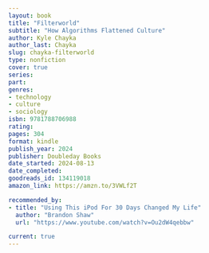 ```yaml
---
layout: book
title: "Filterworld"
subtitle: "How Algorithms Flattened Culture"
author: Kyle Chayka
author_last: Chayka
slug: chayka-filterworld
type: nonfiction
cover: true
series: 
part: 
genres:
- technology
- culture
- sociology
isbn: 9781788706988
rating: 
pages: 304
format: kindle
publish_year: 2024
publisher: Doubleday Books
date_started: 2024-08-13
date_completed: 
goodreads_id: 134119018
amazon_link: https://amzn.to/3VWLf2T

recommended_by:
- title: "Using This iPod For 30 Days Changed My Life"
  author: "Brandon Shaw"
  url: "https://www.youtube.com/watch?v=Ou2dW4qebbw"

current: true
---
```

